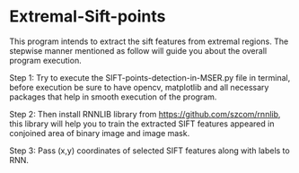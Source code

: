 # Extremal-Sift-points
This program intends to extract the sift features from extremal regions. 
The stepwise manner mentioned as follow will guide you about the overall program execution.

Step 1: Try to execute the SIFT-points-detection-in-MSER.py file in terminal, before execution be sure to have opencv, matplotlib and all necessary packages that help in smooth execution of the program.

Step 2:	Then install RNNLIB library from https://github.com/szcom/rnnlib, this library will help you to train the extracted SIFT features appeared in conjoined area of binary image and image mask.

Step 3: Pass (x,y) coordinates of selected SIFT features along with labels to RNN. 
